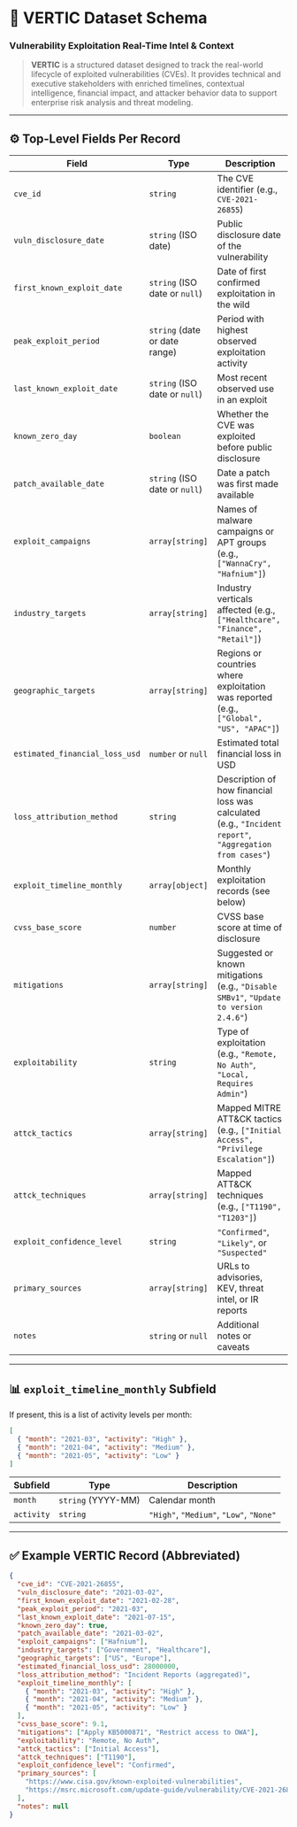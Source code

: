 # 🔐 VERTIC Dataset Schema  
### Vulnerability Exploitation Real-Time Intel & Context

> **VERTIC** is a structured dataset designed to track the real-world lifecycle of exploited vulnerabilities (CVEs). It provides technical and executive stakeholders with enriched timelines, contextual intelligence, financial impact, and attacker behavior data to support enterprise risk analysis and threat modeling.

---

## ⚙️ Top-Level Fields Per Record

| Field | Type | Description |
|-------|------|-------------|
| `cve_id` | `string` | The CVE identifier (e.g., `CVE-2021-26855`) |
| `vuln_disclosure_date` | `string` (ISO date) | Public disclosure date of the vulnerability |
| `first_known_exploit_date` | `string` (ISO date or `null`) | Date of first confirmed exploitation in the wild |
| `peak_exploit_period` | `string` (date or date range) | Period with highest observed exploitation activity |
| `last_known_exploit_date` | `string` (ISO date or `null`) | Most recent observed use in an exploit |
| `known_zero_day` | `boolean` | Whether the CVE was exploited before public disclosure |
| `patch_available_date` | `string` (ISO date or `null`) | Date a patch was first made available |
| `exploit_campaigns` | `array[string]` | Names of malware campaigns or APT groups (e.g., `["WannaCry", "Hafnium"]`) |
| `industry_targets` | `array[string]` | Industry verticals affected (e.g., `["Healthcare", "Finance", "Retail"]`) |
| `geographic_targets` | `array[string]` | Regions or countries where exploitation was reported (e.g., `["Global", "US", "APAC"]`) |
| `estimated_financial_loss_usd` | `number` or `null` | Estimated total financial loss in USD |
| `loss_attribution_method` | `string` | Description of how financial loss was calculated (e.g., `"Incident report"`, `"Aggregation from cases"`) |
| `exploit_timeline_monthly` | `array[object]` | Monthly exploitation records (see below) |
| `cvss_base_score` | `number` | CVSS base score at time of disclosure |
| `mitigations` | `array[string]` | Suggested or known mitigations (e.g., `"Disable SMBv1"`, `"Update to version 2.4.6"`) |
| `exploitability` | `string` | Type of exploitation (e.g., `"Remote, No Auth"`, `"Local, Requires Admin"`) |
| `attck_tactics` | `array[string]` | Mapped MITRE ATT&CK tactics (e.g., `["Initial Access", "Privilege Escalation"]`) |
| `attck_techniques` | `array[string]` | Mapped ATT&CK techniques (e.g., `["T1190", "T1203"]`) |
| `exploit_confidence_level` | `string` | `"Confirmed"`, `"Likely"`, or `"Suspected"` |
| `primary_sources` | `array[string]` | URLs to advisories, KEV, threat intel, or IR reports |
| `notes` | `string` or `null` | Additional notes or caveats |

---

## 📊 `exploit_timeline_monthly` Subfield

If present, this is a list of activity levels per month:

```json
[
  { "month": "2021-03", "activity": "High" },
  { "month": "2021-04", "activity": "Medium" },
  { "month": "2021-05", "activity": "Low" }
]
```

| Subfield | Type | Description |
|----------|------|-------------|
| `month` | `string` (YYYY-MM) | Calendar month |
| `activity` | `string` | `"High"`, `"Medium"`, `"Low"`, `"None"` |

---

## ✅ Example VERTIC Record (Abbreviated)

```json
{
  "cve_id": "CVE-2021-26855",
  "vuln_disclosure_date": "2021-03-02",
  "first_known_exploit_date": "2021-02-28",
  "peak_exploit_period": "2021-03",
  "last_known_exploit_date": "2021-07-15",
  "known_zero_day": true,
  "patch_available_date": "2021-03-02",
  "exploit_campaigns": ["Hafnium"],
  "industry_targets": ["Government", "Healthcare"],
  "geographic_targets": ["US", "Europe"],
  "estimated_financial_loss_usd": 28000000,
  "loss_attribution_method": "Incident Reports (aggregated)",
  "exploit_timeline_monthly": [
    { "month": "2021-03", "activity": "High" },
    { "month": "2021-04", "activity": "Medium" },
    { "month": "2021-05", "activity": "Low" }
  ],
  "cvss_base_score": 9.1,
  "mitigations": ["Apply KB5000871", "Restrict access to OWA"],
  "exploitability": "Remote, No Auth",
  "attck_tactics": ["Initial Access"],
  "attck_techniques": ["T1190"],
  "exploit_confidence_level": "Confirmed",
  "primary_sources": [
    "https://www.cisa.gov/known-exploited-vulnerabilities",
    "https://msrc.microsoft.com/update-guide/vulnerability/CVE-2021-26855"
  ],
  "notes": null
}
```
